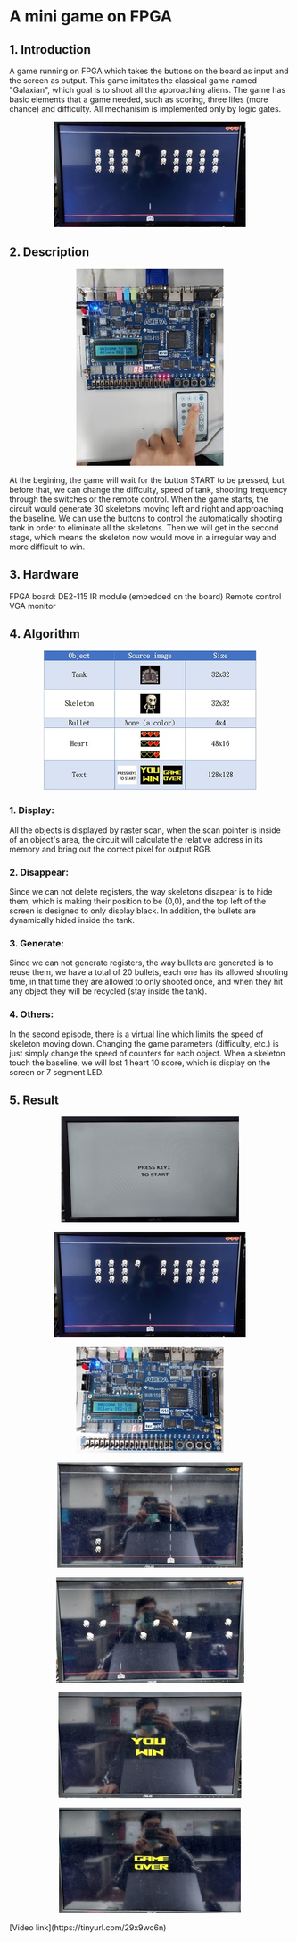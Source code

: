 # A mini game on FPGA
## 1. Introduction
A game running on FPGA which takes the buttons on the board as input and the screen as output. This game imitates the classical game named "Galaxian", which goal is to shoot all the approaching aliens. The game has basic elements that a game needed, such as scoring, three lifes (more chance) and difficulty. All mechanisim is implemented only by logic gates.
<p align="center">
  <img src="./img-for-README/1.jpg" />
</p>  

## 2. Description
<p align="center">
  <img src="./img-for-README/2.jpg" "Function of the board"/>
</p> 
At the begining, the game will wait for the button START to be pressed, but before that, we can change the diffculty, speed of tank, shooting frequency through the switches or the remote control. When the game starts, the circuit would generate 30 skeletons moving left and right and approaching the baseline. We can use the buttons to control the automatically shooting tank in order to eliminate all the skeletons. Then we will get in the second stage, which means the skeleton now would move in a irregular way and more difficult to win.

## 3. Hardware
FPGA board: DE2-115
IR module (embedded on the board)
Remote control
VGA monitor

## 4. Algorithm
<p align="center">
  <img src="./img-for-README/table.jpg" "Images stored in BRAM"/>
</p> 

### 1. Display:
All the objects is displayed by raster scan, when the scan pointer is inside of an object's area, the circuit will calculate the relative address in its memory and bring out the correct pixel for output RGB.
### 2. Disappear:
Since we can not delete registers, the way skeletons disapear is to hide them, which is making their position to be (0,0), and the top left of the screen is designed to only display black. In addition, the bullets are dynamically hided inside the tank.
### 3. Generate:
Since we can not generate registers, the way bullets are generated is to reuse them, we have a total of 20 bullets, each one has its allowed shooting time, in that time they are allowed to only shooted once, and when they hit any object they will be recycled (stay inside the tank).
### 4. Others:
In the second episode, there is a virtual line which limits the speed of skeleton moving down. 
Changing the game parameters (difficulty, etc.) is just simply change the speed of counters for each object.
When a skeleton touch the baseline, we will lost 1 heart 10 score, which is display on the screen or 7 segment LED.

## 5. Result
<p align="center">
  <img src="./img-for-README/3.jpg" "Welcome"/>
</p> 
<p align="center">
  <img src="./img-for-README/1.jpg" "Episode 1"/>
</p> 
<p align="center">
  <img src="./img-for-README/4.jpg" "Scoring"/>
</p> 
<p align="center">
  <img src="./img-for-README/5.jpg" "Deducted heart"/>
</p> 
<p align="center">
  <img src="./img-for-README/6.jpg" "Episode 2"/>
</p> 
<p align="center">
  <img src="./img-for-README/7.jpg" "Win"/>
</p> 
<p align="center">
  <img src="./img-for-README/8.jpg" "Lose"/>
</p> 
[Video link](https://tinyurl.com/29x9wc6n)  
